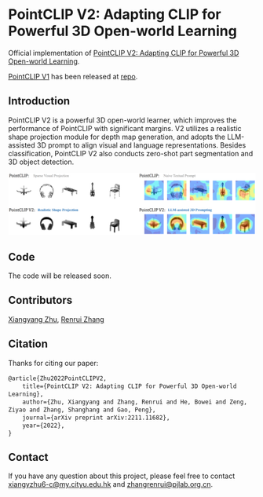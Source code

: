 # PointCLIP V2: Adapting CLIP for Powerful 3D Open-world Learning

Official implementation of [PointCLIP V2: Adapting CLIP for Powerful 3D Open-world Learning](https://arxiv.org/abs/2211.11682).

[PointCLIP V1](https://openaccess.thecvf.com/content/CVPR2022/papers/Zhang_PointCLIP_Point_Cloud_Understanding_by_CLIP_CVPR_2022_paper.pdf) has been released at [repo](https://github.com/ZrrSkywalker/PointCLIP).

## Introduction
PointCLIP V2 is a powerful 3D open-world learner, which improves the performance of PointCLIP with significant margins. V2 utilizes a realistic shape projection module for depth map generation, and adopts the LLM-assisted 3D prompt to align visual and language representations. Besides classification, PointCLIP V2 also conducts zero-shot part segmentation and 3D object detection.


<!-- Examples of the synthesized depth map and attention map: -->
![Depth and Attention Map](figs/depth_attention_map.png)


<!-- The whole framework of PointCLIP V2: -->
<!-- ![Whole Framework](figs/whole_framework.png) -->


## Code

The code will be released soon.

## Contributors
[Xiangyang Zhu](https://github.com/yangyangyang127), [Renrui Zhang](https://github.com/ZrrSkywalker)


## Citation
Thanks for citing our paper:

```
@article{Zhu2022PointCLIPV2,
    title={PointCLIP V2: Adapting CLIP for Powerful 3D Open-world Learning},
    author={Zhu, Xiangyang and Zhang, Renrui and He, Bowei and Zeng, Ziyao and Zhang, Shanghang and Gao, Peng},
    journal={arXiv preprint arXiv:2211.11682},
    year={2022},
}
```

## Contact
If you have any question about this project, please feel free to contact xiangyzhu6-c@my.cityu.edu.hk and zhangrenrui@pjlab.org.cn.

